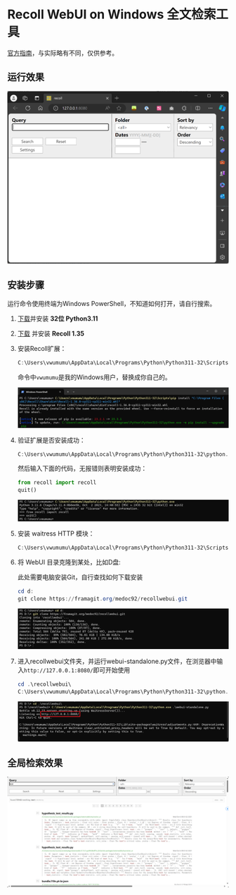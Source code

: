 # Recoll WebUI on Windows 全文检索工具

[官方指南](https://www.lesbonscomptes.com/recoll/faqsandhowtos/webui-on-windows.html)，与实际略有不同，仅供参考。

## 运行效果

![image-20231025090629014](https://raw.githubusercontent.com/vwumumu/images/master/202310250934805.png)

## 安装步骤

运行命令使用终端为Windows PowerShell，不知道如何打开，请自行搜索。

1. [下载](https://www.python.org/ftp/python/3.11.6/python-3.11.6.exe)并安装 **32位 Python3.11**

2. [下载](https://pan.baidu.com/s/1qdgDGziNMZ4y_BYnW6mOlw?pwd=ftzf) 并安装 **Recoll 1.35**

3. 安装Recoll扩展：

   ```powershell
   C:\Users\vwumumu\AppData\Local\Programs\Python\Python311-32\Scripts\pip install "C:\Program Files (x86)\Recoll\Share\dist\Recoll-1.36.0-cp311-cp311-win32.whl"
   ```

   命令中`vwumumu`是我的Windows用户，替换成你自己的。

   ![image-20231025091612299](https://raw.githubusercontent.com/vwumumu/images/master/202310250934660.png)

4. 验证扩展是否安装成功：

   ```powershell
   C:\Users\vwumumu\AppData\Local\Programs\Python\Python311-32\python.exe
   ```
   然后输入下面的代码，无报错则表明安装成功：
   
   ```python
   from recoll import recoll
   quit()
   ```
   
   ![image-20231025091637076](https://raw.githubusercontent.com/vwumumu/images/master/202310250934117.png)

5. 安装 waitress HTTP 模块：

   ```powershell
   C:\Users\vwumumu\AppData\Local\Programs\Python\Python311-32\Scripts\pip install waitress
   ```

6. 将 WebUI 目录克隆到某处，比如D盘:

   此处需要电脑安装Git，自行查找如何下载安装

   ```powershell
   cd d:
   git clone https://framagit.org/medoc92/recollwebui.git
   ```

   ![image-20231025092215419](https://raw.githubusercontent.com/vwumumu/images/master/202310250935726.png)

7. 进入recollwebui文件夹，并运行webui-standalone.py文件，在浏览器中输入`http://127.0.0.1:8080/`即可开始使用

   ```powershell
   cd .\recollwebui\
   C:\Users\vwumumu\AppData\Local\Programs\Python\Python311-32\python.exe .\webui-standalone.py
   ```

   ![image-20231025092326523](https://raw.githubusercontent.com/vwumumu/images/master/202310250935319.png)

## 全局检索效果

![image-20231025092500418](https://raw.githubusercontent.com/vwumumu/images/master/202310250935580.png)